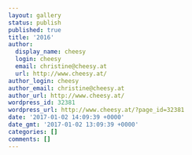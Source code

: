 ```yaml
---
layout: gallery
status: publish
published: true
title: '2016'
author:
  display_name: cheesy
  login: cheesy
  email: christine@cheesy.at
  url: http://www.cheesy.at/
author_login: cheesy
author_email: christine@cheesy.at
author_url: http://www.cheesy.at/
wordpress_id: 32381
wordpress_url: http://www.cheesy.at/?page_id=32381
date: '2017-01-02 14:09:39 +0000'
date_gmt: '2017-01-02 13:09:39 +0000'
categories: []
comments: []
---
```

